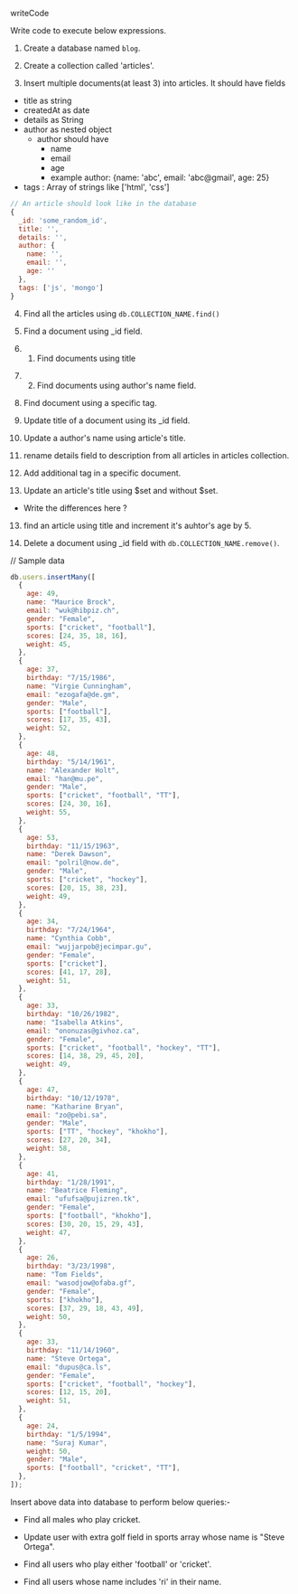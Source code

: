 writeCode

Write code to execute below expressions.

1. Create a database named `blog`.
<!-- use Blog -->
2. Create a collection called 'articles'.
<!-- db.createCollections('articles') -->
3. Insert multiple documents(at least 3) into articles. It should have fields
<!-- db.articles.insert({title:'wings of fire',details:"umakant rajput",author:{
  name:"umakant rajput",
  email:"lodhiumakant800@gmail.com",
  age:23
},
tegs:["Js","Mongo"]
}) -->

- title as string
- createdAt as date
- details as String
- author as nested object
  - author should have
    - name
    - email
    - age
    - example author: {name: 'abc', email: 'abc@gmail', age: 25}
- tags : Array of strings like ['html', 'css']

```js
// An article should look like in the database
{
  _id: 'some_random_id',
  title: '',
  details: '',
  author: {
    name: '',
    email: '',
    age: ''
  },
  tags: ['js', 'mongo']
}
```

4. Find all the articles using `db.COLLECTION_NAME.find()`
<!-- db.article.find() -->
5. Find a document using \_id field.
<!-- db.articles.find(_id:objectId) -->
6. 1. Find documents using title
<!-- db.articles.find(title:"matching the name of title") -->
7. 2. Find documents using author's name field.
<!-- db.articles.find(author:same name of author) -->
8. Find document using a specific tag.
<!-- db.articles.find(_id:objectId) -->

9. Update title of a document using its \_id field.
<!-- db.article.update({_id:gave the name of objectId},{$set:{
  title:"Wings of Fire"
}}) -->
10. Update a author's name using article's title.
<!-- db.articles.update({title:give the name of title},{$set:{
  author:change the name of author 
}}) -->
11. rename details field to description from all articles in articles collection.
<!-- db.articles.rename(details:"enter the details name ") -->
12. Add additional tag in a specific document.

13. Update an article's title using $set and without $set.
<!-- db.articles.update({$set{title:"change the title name "}}) -->

- Write the differences here ?
<!-- we are using updateOne key to update the value of title  -->

13. find an article using title and increment it's auhtor's age by 5.


14. Delete a document using \_id field with `db.COLLECTION_NAME.remove()`.

// Sample data

```js
db.users.insertMany([
  {
    age: 49,
    name: "Maurice Brock",
    email: "wuk@hibpiz.ch",
    gender: "Female",
    sports: ["cricket", "football"],
    scores: [24, 35, 18, 16],
    weight: 45,
  },
  {
    age: 37,
    birthday: "7/15/1986",
    name: "Virgie Cunningham",
    email: "ezogafa@de.gm",
    gender: "Male",
    sports: ["football"],
    scores: [17, 35, 43],
    weight: 52,
  },
  {
    age: 48,
    birthday: "5/14/1961",
    name: "Alexander Holt",
    email: "han@mu.pe",
    gender: "Male",
    sports: ["cricket", "football", "TT"],
    scores: [24, 30, 16],
    weight: 55,
  },
  {
    age: 53,
    birthday: "11/15/1963",
    name: "Derek Dawson",
    email: "polril@now.de",
    gender: "Male",
    sports: ["cricket", "hockey"],
    scores: [20, 15, 38, 23],
    weight: 49,
  },
  {
    age: 34,
    birthday: "7/24/1964",
    name: "Cynthia Cobb",
    email: "wujjarpob@jecimpar.gu",
    gender: "Female",
    sports: ["cricket"],
    scores: [41, 17, 28],
    weight: 51,
  },
  {
    age: 33,
    birthday: "10/26/1982",
    name: "Isabella Atkins",
    email: "ononuzas@givhoz.ca",
    gender: "Female",
    sports: ["cricket", "football", "hockey", "TT"],
    scores: [14, 38, 29, 45, 20],
    weight: 49,
  },
  {
    age: 47,
    birthday: "10/12/1978",
    name: "Katharine Bryan",
    email: "zo@pebi.sa",
    gender: "Male",
    sports: ["TT", "hockey", "khokho"],
    scores: [27, 20, 34],
    weight: 58,
  },
  {
    age: 41,
    birthday: "1/28/1991",
    name: "Beatrice Fleming",
    email: "ufufsa@pujizren.tk",
    gender: "Female",
    sports: ["football", "khokho"],
    scores: [30, 20, 15, 29, 43],
    weight: 47,
  },
  {
    age: 26,
    birthday: "3/23/1998",
    name: "Tom Fields",
    email: "wasodjow@ofaba.gf",
    gender: "Female",
    sports: ["khokho"],
    scores: [37, 29, 18, 43, 49],
    weight: 50,
  },
  {
    age: 33,
    birthday: "11/14/1960",
    name: "Steve Ortega",
    email: "dupus@ca.ls",
    gender: "Female",
    sports: ["cricket", "football", "hockey"],
    scores: [12, 15, 20],
    weight: 51,
  },
  {
    age: 24,
    birthday: "1/5/1994",
    name: "Suraj Kumar",
    weight: 50,
    gender: "Male",
    sports: ["football", "cricket", "TT"],
  },
]);
```

Insert above data into database to perform below queries:-

- Find all males who play cricket.
<!-- db.users.find(gender:"male",sports:"cricket"); -->
- Update user with extra golf field in sports array whose name is "Steve Ortega".

- Find all users who play either 'football' or 'cricket'.
- Find all users whose name includes 'ri' in their name.
